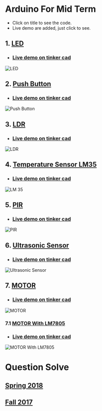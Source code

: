 # Arduino For Mid Term
- Click on title to see the code.
- Live demo are added, just click to see.


## 1. [LED](https://github.com/Sanzidikawsar/arduino-for-mid-term/blob/master/LED/LED.ino)
* ### [Live demo on tinker cad](https://www.tinkercad.com/things/4dr6OWuTNVF)
![LED](https://github.com/Sanzidikawsar/arduino-for-mid-term/blob/master/LED/LED.png "LED")

## 2. [Push Button](https://github.com/Sanzidikawsar/arduino-for-mid-term/blob/master/push_button/push_button.ino)
* ### [Live demo on tinker cad](https://www.tinkercad.com/things/6yByNwdxdRy)
![Push Button](https://github.com/Sanzidikawsar/arduino-for-mid-term/blob/master/push_button/push_button.png "Push Button")

## 3. [LDR](https://github.com/Sanzidikawsar/arduino-for-mid-term/blob/master/LDR/LDR.ino)
* ### [Live demo on tinker cad](https://www.tinkercad.com/things/9slv4Xavy6K-ldr)
![LDR](https://github.com/Sanzidikawsar/arduino-for-mid-term/blob/master/LDR/LDR.png "LDR")

## 4. [Temperature Sensor LM35](https://github.com/Sanzidikawsar/arduino-for-mid-term/blob/master/Temperature_Sensor_LM35/LM_35.ino)
* ### [Live demo on tinker cad](https://www.tinkercad.com/things/7FsKzQ5oui3)
![LM 35](https://github.com/Sanzidikawsar/arduino-for-mid-term/blob/master/Temperature_Sensor_LM35/LM_35.png "LM 35")

## 5. [PIR](https://github.com/Sanzidikawsar/arduino-for-mid-term/blob/master/PIR/PIR.ino)
* ### [Live demo on tinker cad](https://www.tinkercad.com/things/8Ntsh37D9JU)
![PIR](https://github.com/Sanzidikawsar/arduino-for-mid-term/blob/master/PIR/PIR_alt.png "PIR")

## 6. [Ultrasonic Sensor](https://github.com/Sanzidikawsar/arduino-for-mid-term/blob/master/ultrasonic_sonar/ultrasonic.ino)
* ### [Live demo on tinker cad](https://www.tinkercad.com/things/2LilNCa5VKi)
![Ultrasonic Sensor](https://github.com/Sanzidikawsar/arduino-for-mid-term/blob/master/ultrasonic_sonar/ultrasonic.png "Untrasonic")

## 7. [MOTOR](https://github.com/Sanzidikawsar/arduino-for-mid-term/blob/master/Motor_L293D/motor.ino)
* ### [Live demo on tinker cad](https://www.tinkercad.com/things/jJJZScPVqra)
![MOTOR](https://github.com/Sanzidikawsar/arduino-for-mid-term/blob/master/Motor_L293D/motor.png "MOTOR")
### 7.1 [MOTOR With LM7805](https://github.com/Sanzidikawsar/arduino-for-mid-term/blob/master/Motor_L293D/motor.ino)
* ### [Live demo on tinker cad](https://www.tinkercad.com/things/57fTUxPHIHg)
![MOTOR With LM7805](https://github.com/Sanzidikawsar/arduino-for-mid-term/blob/master/Motor_L293D/MOTORwithLM7805.png "MOTOR With LM7805")

# Question Solve
## [Spring 2018](https://github.com/ShahariarRabby/Arduino-Practice/tree/master/Question_Solve/Spring18)
## [Fall 2017](https://github.com/ShahariarRabby/Arduino-Practice/tree/master/Question_Solve/Fall17)
